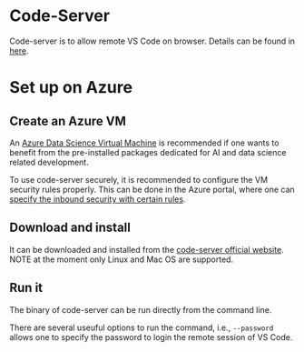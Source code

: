 # Code-Server

Code-server is to allow remote VS Code on browser. Details can be found in [here](https://github.com/codercom/code-server).

# Set up on Azure 

## Create an Azure VM
An [Azure Data Science Virtual Machine](https://azure.microsoft.com/en-us/services/virtual-machines/data-science-virtual-machines/) is recommended if one wants to benefit from the pre-installed packages dedicated for AI and data science related development. 

To use code-server securely, it is recommended to configure the VM security rules properly. This can be done in the Azure portal, where one can [specify the inbound security with certain rules](https://docs.microsoft.com/en-us/azure/virtual-machines/windows/nsg-quickstart-portal). 

## Download and install

It can be downloaded and installed from the [code-server official website](https://github.com/codercom/code-server/releases). NOTE at the moment only Linux and Mac OS are supported.

## Run it

The binary of code-server can be run directly from the command line. 

There are several useuful options to run the command, i.e., `--password` allows one to specify the password to login the remote session of VS Code.


